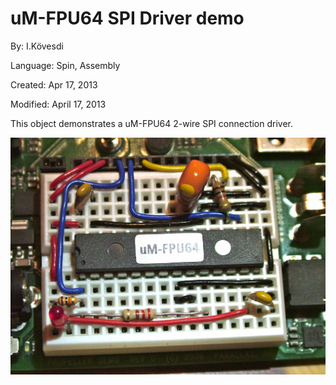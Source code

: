 # uM-FPU64 SPI Driver demo

By: I.Kövesdi

Language: Spin, Assembly

Created: Apr 17, 2013

Modified: April 17, 2013

This object demonstrates a uM-FPU64 2-wire SPI connection driver.

![Auxiliary_Files/FPU64_SPI.jpg](Auxiliary_Files/FPU64_SPI.jpg)
